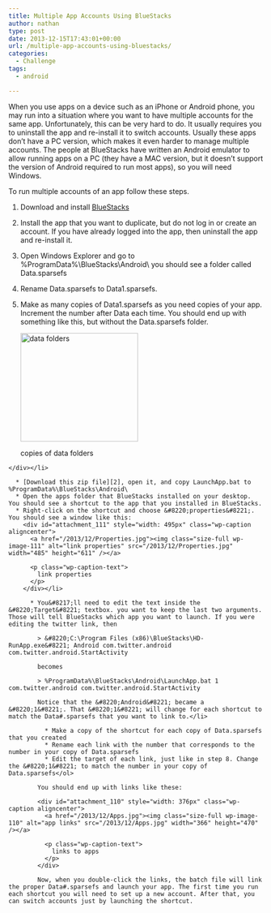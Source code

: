 ```yaml
---
title: Multiple App Accounts Using BlueStacks
author: nathan
type: post
date: 2013-12-15T17:43:01+00:00
url: /multiple-app-accounts-using-bluestacks/
categories:
  - Challenge
tags:
  - android

---
```

When you use apps on a device such as an iPhone or Android phone, you may run into a situation where you want to have multiple accounts for the same app. Unfortunately, this can be very hard to do. It usually requires you to uninstall the app and re-install it to switch accounts. Usually these apps don&#8217;t have a PC version, which makes it even harder to manage multiple accounts. The people at BlueStacks have written an Android emulator to allow running apps on a PC (they have a MAC version, but it doesn&#8217;t support the version of Android required to run most apps), so you will need Windows.<!--more-->

To run multiple accounts of an app follow these steps.

  1. Download and install [BlueStacks][1]
  2. Install the app that you want to duplicate, but do not log in or create an account. If you have already logged into the app, then uninstall the app and re-install it.
  3. Open Windows Explorer and go to %ProgramData%\BlueStacks\Android\ you should see a folder called Data.sparsefs
  4. Rename Data.sparsefs to Data1.sparsefs.
  5. Make as many copies of Data1.sparsefs as you need copies of your app. Increment the number after Data each time. You should end up with something like this, but without the Data.sparsefs folder. 
    <div id="attachment_109" style="width: 242px" class="wp-caption aligncenter">
      <a href="/2013/12/Data.jpg"><img class="size-full wp-image-109" alt="data folders" src="/2013/12/Data.jpg" width="232" height="214" /></a>
      
      <p class="wp-caption-text">
        copies of data folders
      </p>
    </div></li> 
    
      * [Download this zip file][2], open it, and copy LaunchApp.bat to %ProgramData%\BlueStacks\Android\
      * Open the apps folder that BlueStacks installed on your desktop. You should see a shortcut to the app that you installed in BlueStacks.
      * Right-click on the shortcut and choose &#8220;properties&#8221;. You should see a window like this: 
        <div id="attachment_111" style="width: 495px" class="wp-caption aligncenter">
          <a href="/2013/12/Properties.jpg"><img class="size-full wp-image-111" alt="link properties" src="/2013/12/Properties.jpg" width="485" height="611" /></a>
          
          <p class="wp-caption-text">
            link properties
          </p>
        </div></li> 
        
          * You&#8217;ll need to edit the text inside the &#8220;Target&#8221; textbox. you want to keep the last two arguments. Those will tell BlueStacks which app you want to launch. If you were editing the twitter link, then
  
            > &#8220;C:\Program Files (x86)\BlueStacks\HD-RunApp.exe&#8221; Android com.twitter.android com.twitter.android.StartActivity
            
            becomes
            
            > %ProgramData%\BlueStacks\Android\LaunchApp.bat 1 com.twitter.android com.twitter.android.StartActivity
            
            Notice that the &#8220;Android&#8221; became a &#8220;1&#8221;. That &#8220;1&#8221; will change for each shortcut to match the Data#.sparsefs that you want to link to.</li> 
            
              * Make a copy of the shortcut for each copy of Data.sparsefs that you created
              * Rename each link with the number that corresponds to the number in your copy of Data.sparsefs
              * Edit the target of each link, just like in step 8. Change the &#8220;1&#8221; to match the number in your copy of Data.sparsefs</ol> 
            
            You should end up with links like these:
            
            <div id="attachment_110" style="width: 376px" class="wp-caption aligncenter">
              <a href="/2013/12/Apps.jpg"><img class="size-full wp-image-110" alt="app links" src="/2013/12/Apps.jpg" width="366" height="470" /></a>
              
              <p class="wp-caption-text">
                links to apps
              </p>
            </div>
            
            Now, when you double-click the links, the batch file will link the proper Data#.sparsefs and launch your app. The first time you run each shortcut you will need to set up a new account. After that, you can switch accounts just by launching the shortcut.

 [1]: http://www.bluestacks.com/
 [2]: /2013/12/LaunchApp.zip
